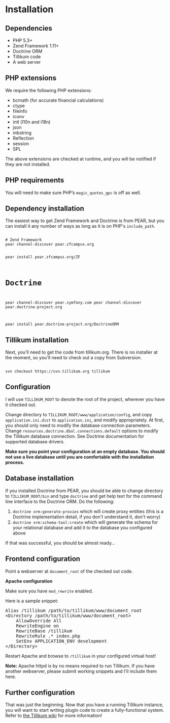 Installation
============

Dependencies
------------

* PHP 5.3+
* Zend Framework 1.11+
* Doctrine ORM
* Tillikum code
* A web server

PHP extensions
--------------

We require the following PHP extensions:

* bcmath (for accurate financial calculations)
* ctype
* fileinfo
* iconv
* intl (l10n and i18n)
* json
* mbstring
* Reflection
* session
* SPL

The above extensions are checked at runtime, and you will be notified if they are not installed.

PHP requirements
----------------

You will need to make sure PHP’s `magic_quotes_gpc` is off as well.

Dependency installation
-----------------------

The easiest way to get Zend Framework and Doctrine is from PEAR, but you can install it any number of ways as long as it is on PHP's `include_path`.

<code>
# Zend Framework
pear channel-discover pear.zfcampus.org

pear install pear.zfcampus.org/ZF

# Doctrine
pear channel-discover pear.symfony.com
pear channel-discover pear.doctrine-project.org

pear install pear.doctrine-project.org/DoctrineORM
</code>

Tillikum installation
---------------------

Next, you’ll need to get the code from tillikum.org. There is no installer at the moment, so you'll need to check out a copy from Subversion.

<code>
svn checkout https://svn.tillikum.org tillikum
</code>

Configuration
-------------

I will use `TILLIKUM_ROOT` to denote the root of the project, wherever you have it checked out.

Change directory to `TILLIKUM_ROOT/www/application/config`, and copy `application.ini.dist` to `application.ini`, and modify appropriately. At first, you should only need to modify the database connection parameters. Change `resources.doctrine.dbal.connections.default` options to modify the Tillikum database connection. See Doctrine documentation for supported database drivers.

**Make sure you point your configuration at an empty database. You should not use a live database until you are comfortable with the installation process.**

Database installation
---------------------

If you installed Doctrine from PEAR, you should be able to change directory to `TILLIKUM_ROOT/bin` and type `doctrine` and get help text for the command line interface to the Doctrine ORM. Do the following:

1. `doctrine orm:generate-proxies` which will create proxy entities (this is a Doctrine implementation detail, if you don't understand it, don't worry)
2. `doctrine orm:schema-tool:create` which will generate the schema for your relational database and add it to the database you configured above

If that was successful, you should be almost ready…

Frontend configuration
----------------------

Point a webserver at `document_root` of the checked out code.

**Apache configuration**

Make sure you have `mod_rewrite` enabled.

Here is a sample snippet:

<pre>
Alias /tillikum /path/to/tillikum/www/document_root
&lt;Directory /path/to/tillikum/www/document_root&gt;
    AllowOverride All
    RewriteEngine on
    RewriteBase /tillikum
    RewriteRule .* index.php
    SetEnv APPLICATION_ENV development
&lt;/Directory&gt;
</pre>

Restart Apache and browse to `/tillikum` in your configured virtual host!

**Note:** Apache httpd is by no means required to run Tillikum. If you have
another webserver, please submit working snippets and I'll include them here.

Further configuration
---------------------

That was just the beginning. Now that you have a running Tillikum instance, you will want to start writing plugin code to create a fully-functional system. Refer to [the Tillikum wiki](http://tillikum.org/wiki) for more information!
